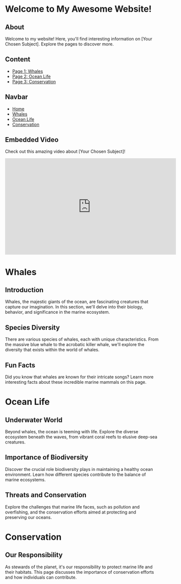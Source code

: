 # Welcome to My Awesome Website!

## About
Welcome to my website! Here, you'll find interesting information on [Your Chosen Subject]. Explore the pages to discover more.

## Content
- [Page 1: Whales](whales.md)
- [Page 2: Ocean Life](ocean_life.md)
- [Page 3: Conservation](conservation.md)

## Navbar
- [Home](index.md)
- [Whales](whales.md)
- [Ocean Life](ocean_life.md)
- [Conservation](conservation.md)

## Embedded Video
Check out this amazing video about [Your Chosen Subject]!

<iframe width="560" height="315" src="https://www.youtube.com/embed/your-video-id" frameborder="0" allowfullscreen></iframe>

# Whales

## Introduction
Whales, the majestic giants of the ocean, are fascinating creatures that capture our imagination. In this section, we'll delve into their biology, behavior, and significance in the marine ecosystem.

## Species Diversity
There are various species of whales, each with unique characteristics. From the massive blue whale to the acrobatic killer whale, we'll explore the diversity that exists within the world of whales.

## Fun Facts
Did you know that whales are known for their intricate songs? Learn more interesting facts about these incredible marine mammals on this page.

# Ocean Life

## Underwater World
Beyond whales, the ocean is teeming with life. Explore the diverse ecosystem beneath the waves, from vibrant coral reefs to elusive deep-sea creatures.

## Importance of Biodiversity
Discover the crucial role biodiversity plays in maintaining a healthy ocean environment. Learn how different species contribute to the balance of marine ecosystems.

## Threats and Conservation
Explore the challenges that marine life faces, such as pollution and overfishing, and the conservation efforts aimed at protecting and preserving our oceans.

# Conservation

## Our Responsibility
As stewards of the planet, it's our responsibility to protect marine life and their habitats. This page discusses the importance of conservation efforts and how individuals can contribute.
